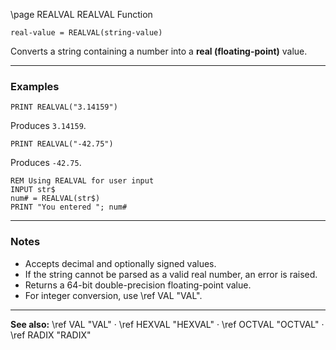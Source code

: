 \page REALVAL REALVAL Function

```basic
real-value = REALVAL(string-value)
```

Converts a string containing a number into a **real (floating-point)** value.

---

### Examples

```basic
PRINT REALVAL("3.14159")
```

Produces `3.14159`.

```basic
PRINT REALVAL("-42.75")
```

Produces `-42.75`.

```basic
REM Using REALVAL for user input
INPUT str$
num# = REALVAL(str$)
PRINT "You entered "; num#
```

---

### Notes

* Accepts decimal and optionally signed values.
* If the string cannot be parsed as a valid real number, an error is raised.
* Returns a 64-bit double-precision floating-point value.
* For integer conversion, use \ref VAL "VAL".

---

**See also:**
\ref VAL "VAL" · \ref HEXVAL "HEXVAL" · \ref OCTVAL "OCTVAL" · \ref RADIX "RADIX"
